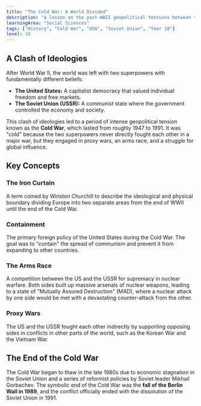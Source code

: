 ```yaml
---
title: "The Cold War: A World Divided"
description: "A lesson on the post-WWII geopolitical tensions between the United States and the Soviet Union, and their respective allies."
learningArea: "Social Sciences"
tags: ["History", "Cold War", "USA", "Soviet Union", "Year 10"]
level: 10
---
```


## A Clash of Ideologies

After World War II, the world was left with two superpowers with fundamentally different beliefs:
-   **The United States:** A capitalist democracy that valued individual freedom and free markets.
-   **The Soviet Union (USSR):** A communist state where the government controlled the economy and society.

This clash of ideologies led to a period of intense geopolitical tension known as the **Cold War**, which lasted from roughly 1947 to 1991. It was "cold" because the two superpowers never directly fought each other in a major war, but they engaged in proxy wars, an arms race, and a struggle for global influence.

## Key Concepts

### The Iron Curtain
A term coined by Winston Churchill to describe the ideological and physical boundary dividing Europe into two separate areas from the end of WWII until the end of the Cold War.

### Containment
The primary foreign policy of the United States during the Cold War. The goal was to "contain" the spread of communism and prevent it from expanding to other countries.

### The Arms Race
A competition between the US and the USSR for supremacy in nuclear warfare. Both sides built up massive arsenals of nuclear weapons, leading to a state of "Mutually Assured Destruction" (MAD), where a nuclear attack by one side would be met with a devastating counter-attack from the other.

### Proxy Wars
The US and the USSR fought each other indirectly by supporting opposing sides in conflicts in other parts of the world, such as the Korean War and the Vietnam War.

## The End of the Cold War

The Cold War began to thaw in the late 1980s due to economic stagnation in the Soviet Union and a series of reformist policies by Soviet leader Mikhail Gorbachev. The symbolic end of the Cold War was the **fall of the Berlin Wall in 1989**, and the conflict officially ended with the dissolution of the Soviet Union in 1991.
